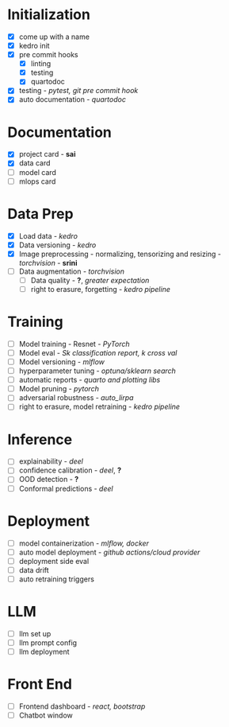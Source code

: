 # Initialization

- [x] come up with a name
- [x] kedro init
- [x] pre commit hooks
  - [x] linting
  - [x] testing
  - [x] quartodoc
- [x] testing - _pytest, git pre commit hook_
- [x] auto documentation - _quartodoc_

# Documentation

- [x] project card - **sai**
- [x] data card
- [ ] model card
- [ ] mlops card

# Data Prep

- [x] Load data - _kedro_
- [x] Data versioning - _kedro_
- [x] Image preprocessing - normalizing, tensorizing and resizing - _torchvision_ - **srini**
- [ ] Data augmentation - _torchvision_
  - [ ] Data quality - **?**, _greater expectation_
  - [ ] right to erasure, forgetting - _kedro pipeline_

# Training

- [ ] Model training - Resnet - _PyTorch_
- [ ] Model eval - _Sk classification report, k cross val_
- [ ] Model versioning - _mlflow_
- [ ] hyperparameter tuning - _optuna/sklearn search_
- [ ] automatic reports - _quarto and plotting libs_
- [ ] Model pruning - _pytorch_
- [ ] adversarial robustness - _auto_lirpa_
- [ ] right to erasure, model retraining - _kedro pipeline_

# Inference

- [ ] explainability - _deel_
- [ ] confidence calibration - _deel_, **?**
- [ ] OOD detection - **?**
- [ ] Conformal predictions - _deel_

# Deployment

- [ ] model containerization - _mlflow, docker_
- [ ] auto model deployment - _github actions/cloud provider_
- [ ] deployment side eval
- [ ] data drift
- [ ] auto retraining triggers

# LLM

- [ ] llm set up
- [ ] llm prompt config
- [ ] llm deployment

# Front End

- [ ] Frontend dashboard - _react, bootstrap_
- [ ] Chatbot window
